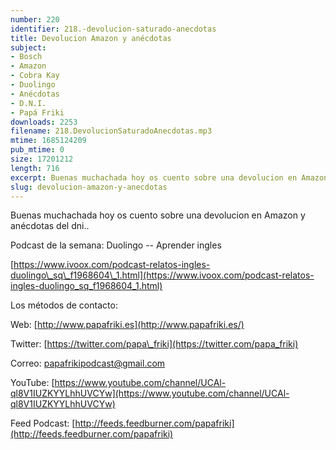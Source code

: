 ```yaml
---
number: 220
identifier: 218.-devolucion-saturado-anecdotas
title: Devolucion Amazon y anécdotas
subject:
- Bosch
- Amazon
- Cobra Kay
- Duolingo
- Anécdotas
- D.N.I.
- Papá Friki
downloads: 2253
filename: 218.DevolucionSaturadoAnecdotas.mp3
mtime: 1685124209
pub_mtime: 0
size: 17201212
length: 716
excerpt: Buenas muchachada hoy os cuento sobre una devolucion en Amazon y anécdotas del dni.
slug: devolucion-amazon-y-anecdotas
---
```

Buenas muchachada hoy os cuento sobre una devolucion en Amazon y anécdotas del dni..

Podcast de la semana: Duolingo -- Aprender ingles

[https://www.ivoox.com/podcast-relatos-ingles-duolingo\_sq\_f1968604\_1.html](https://www.ivoox.com/podcast-relatos-ingles-duolingo_sq_f1968604_1.html)

Los métodos de contacto:

Web: [http://www.papafriki.es](http://www.papafriki.es/)

Twitter: [https://twitter.com/papa\_friki](https://twitter.com/papa_friki)

Correo: [papafrikipodcast@gmail.com](https://archive.org/details/papafrikipodast@gmail.com)

YouTube: [https://www.youtube.com/channel/UCAl-ql8V1IUZKYYLhhUVCYw](https://www.youtube.com/channel/UCAl-ql8V1IUZKYYLhhUVCYw)

Feed Podcast: [http://feeds.feedburner.com/papafriki](http://feeds.feedburner.com/papafriki)